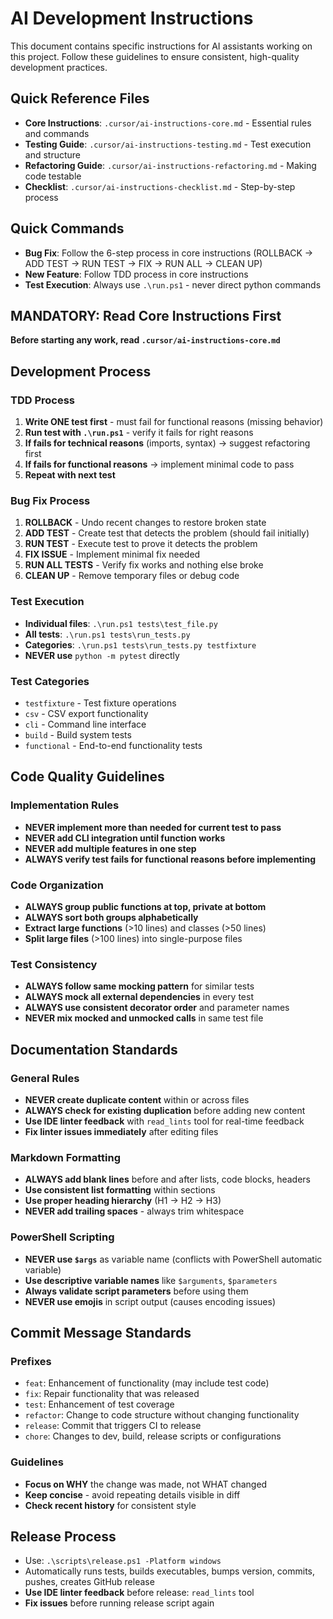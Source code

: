 # AI Development Instructions

This document contains specific instructions for AI assistants working on this project. Follow these guidelines to ensure consistent, high-quality development practices.

## Quick Reference Files

- **Core Instructions**: `.cursor/ai-instructions-core.md` - Essential rules and commands
- **Testing Guide**: `.cursor/ai-instructions-testing.md` - Test execution and structure
- **Refactoring Guide**: `.cursor/ai-instructions-refactoring.md` - Making code testable
- **Checklist**: `.cursor/ai-instructions-checklist.md` - Step-by-step process

## Quick Commands

- **Bug Fix**: Follow the 6-step process in core instructions (ROLLBACK → ADD TEST → RUN TEST → FIX → RUN ALL → CLEAN UP)
- **New Feature**: Follow TDD process in core instructions
- **Test Execution**: Always use `.\run.ps1` - never direct python commands

## MANDATORY: Read Core Instructions First

**Before starting any work, read `.cursor/ai-instructions-core.md`**

## Development Process

### TDD Process

1. **Write ONE test first** - must fail for functional reasons (missing behavior)
2. **Run test with `.\run.ps1`** - verify it fails for right reasons
3. **If fails for technical reasons** (imports, syntax) → suggest refactoring first
4. **If fails for functional reasons** → implement minimal code to pass
5. **Repeat with next test**

### Bug Fix Process

1. **ROLLBACK** - Undo recent changes to restore broken state
2. **ADD TEST** - Create test that detects the problem (should fail initially)
3. **RUN TEST** - Execute test to prove it detects the problem
4. **FIX ISSUE** - Implement minimal fix needed
5. **RUN ALL TESTS** - Verify fix works and nothing else broke
6. **CLEAN UP** - Remove temporary files or debug code

### Test Execution

- **Individual files**: `.\run.ps1 tests\test_file.py`
- **All tests**: `.\run.ps1 tests\run_tests.py`
- **Categories**: `.\run.ps1 tests\run_tests.py testfixture`
- **NEVER use** `python -m pytest` directly

### Test Categories

- `testfixture` - Test fixture operations
- `csv` - CSV export functionality
- `cli` - Command line interface
- `build` - Build system tests
- `functional` - End-to-end functionality tests

## Code Quality Guidelines

### Implementation Rules

- **NEVER implement more than needed for current test to pass**
- **NEVER add CLI integration until function works**
- **NEVER add multiple features in one step**
- **ALWAYS verify test fails for functional reasons before implementing**

### Code Organization

- **ALWAYS group public functions at top, private at bottom**
- **ALWAYS sort both groups alphabetically**
- **Extract large functions** (>10 lines) and classes (>50 lines)
- **Split large files** (>100 lines) into single-purpose files

### Test Consistency

- **ALWAYS follow same mocking pattern** for similar tests
- **ALWAYS mock all external dependencies** in every test
- **ALWAYS use consistent decorator order** and parameter names
- **NEVER mix mocked and unmocked calls** in same test file

## Documentation Standards

### General Rules

- **NEVER create duplicate content** within or across files
- **ALWAYS check for existing duplication** before adding new content
- **Use IDE linter feedback** with `read_lints` tool for real-time feedback
- **Fix linter issues immediately** after editing files

### Markdown Formatting

- **ALWAYS add blank lines** before and after lists, code blocks, headers
- **Use consistent list formatting** within sections
- **Use proper heading hierarchy** (H1 → H2 → H3)
- **NEVER add trailing spaces** - always trim whitespace

### PowerShell Scripting

- **NEVER use `$args`** as variable name (conflicts with PowerShell automatic variable)
- **Use descriptive variable names** like `$arguments`, `$parameters`
- **Always validate script parameters** before using them
- **NEVER use emojis** in script output (causes encoding issues)

## Commit Message Standards

### Prefixes

- `feat`: Enhancement of functionality (may include test code)
- `fix`: Repair functionality that was released
- `test`: Enhancement of test coverage
- `refactor`: Change to code structure without changing functionality
- `release`: Commit that triggers CI to release
- `chore`: Changes to dev, build, release scripts or configurations

### Guidelines

- **Focus on WHY** the change was made, not WHAT changed
- **Keep concise** - avoid repeating details visible in diff
- **Check recent history** for consistent style

## Release Process

- Use: `.\scripts\release.ps1 -Platform windows`
- Automatically runs tests, builds executables, bumps version, commits, pushes, creates GitHub release
- **Use IDE linter feedback** before release: `read_lints` tool
- **Fix issues** before running release script again
